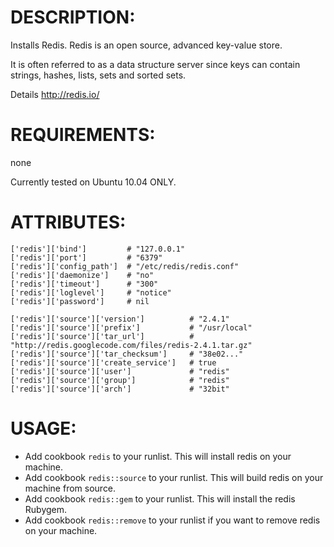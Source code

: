 # DESCRIPTION:

Installs Redis. Redis is an open source, advanced key-value store. 

It is often referred to as a data structure server since keys can contain strings, hashes, lists, sets and sorted sets.

Details http://redis.io/

# REQUIREMENTS:

none

Currently tested on Ubuntu 10.04 ONLY.

# ATTRIBUTES:

	['redis']['bind']         # "127.0.0.1"
	['redis']['port']         # "6379"
	['redis']['config_path']  # "/etc/redis/redis.conf"
	['redis']['daemonize']    # "no"
	['redis']['timeout']      # "300"
	['redis']['loglevel']     # "notice"
	['redis']['password']     # nil

	['redis']['source']['version']          # "2.4.1"
	['redis']['source']['prefix']           # "/usr/local"
	['redis']['source']['tar_url']          # "http://redis.googlecode.com/files/redis-2.4.1.tar.gz"
	['redis']['source']['tar_checksum']     # "38e02..."
	['redis']['source']['create_service']   # true
	['redis']['source']['user']             # "redis"
	['redis']['source']['group']            # "redis"
	['redis']['source']['arch']            	# "32bit"

# USAGE:

* Add cookbook ``redis`` to your runlist. This will install redis on your machine.
* Add cookbook ``redis::source`` to your runlist. This will build redis on your machine from source.
* Add cookbook ``redis::gem`` to your runlist. This will install the redis Rubygem.
* Add cookbook ``redis::remove`` to your runlist if you want to remove redis on your machine.
